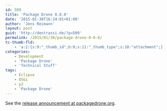 ```yaml
---
id: 509
title: 'Package Drone 0.0.8'
date: '2015-01-30T16:24:01+01:00'
author: 'Jens Reimann'
layout: post
guid: 'http://dentrassi.de/?p=509'
permalink: /2015/01/30/package-drone-0-0-8/
tc-thumb-fld:
    - 'a:2:{s:9:"_thumb_id";b:0;s:11:"_thumb_type";s:10:"attachment";}'
categories:
    - Development
    - 'Package Drone'
    - 'Technical Stuff'
tags:
    - Eclipse
    - OSGi
    - p2
    - 'Package Drone'
---
```


See the [release announcement at packagedrone.org](http://packagedrone.org/2015/01/30/package-drone-0-0-8/).